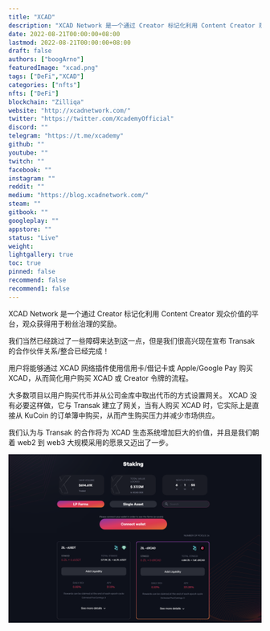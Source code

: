 ```yaml
---
title: "XCAD"
description: "XCAD Network 是一个通过 Creator 标记化利用 Content Creator 观众价值的平台，观众获得用于粉丝治理的奖励。"
date: 2022-08-21T00:00:00+08:00
lastmod: 2022-08-21T00:00:00+08:00
draft: false
authors: ["boogArno"]
featuredImage: "xcad.png"
tags: ["DeFi","XCAD"]
categories: ["nfts"]
nfts: ["DeFi"]
blockchain: "Zilliqa"
website: "http://xcadnetwork.com/"
twitter: "https://twitter.com/XcademyOfficial"
discord: ""
telegram: "https://t.me/xcademy"
github: ""
youtube: ""
twitch: ""
facebook: ""
instagram: ""
reddit: ""
medium: "https://blog.xcadnetwork.com/"
steam: ""
gitbook: ""
googleplay: ""
appstore: ""
status: "Live"
weight: 
lightgallery: true
toc: true
pinned: false
recommend: false
recommend1: false
---
```

XCAD Network 是一个通过 Creator 标记化利用 Content Creator 观众价值的平台，观众获得用于粉丝治理的奖励。

我们当然已经跳过了一些障碍来达到这一点，但是我们很高兴现在宣布 Transak 的合作伙伴关系/整合已经完成！

用户将能够通过 XCAD 网络插件使用信用卡/借记卡或 Apple/Google Pay 购买 XCAD，从而简化用户购买 XCAD 或 Creator 令牌的流程。

大多数项目以用户购买代币并从公司金库中取出代币的方式设置网关。 XCAD 没有必要这样做，它与 Transak 建立了网关，当有人购买 XCAD 时，它实际上是直接从 KuCoin 的订单簿中购买，从而产生购买压力并减少市场供应。

我们认为与 Transak 的合作将为 XCAD 生态系统增加巨大的价值，并且是我们朝着 web2 到 web3 大规模采用的愿景又迈出了一步。

![xcad-dapp-defi-zilliqa-image3_50b14b7fba5edbfdc064466ba2168c64](xcad-dapp-defi-zilliqa-image3_50b14b7fba5edbfdc064466ba2168c64.png)
